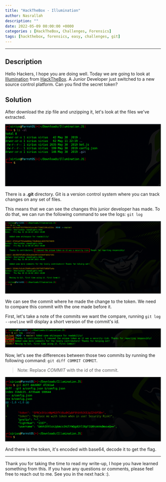 ```yaml
---
title: "HackTheBox - Illumination"
author: Nasrallah
description: ""
date: 2022-05-09 00:00:00 +0000
categories : [HackTheBox, Challenges, Forensics]
tags: [hackthebox, forensics, easy, challenges, git]
---
```


<div align="center"> <script src="https://www.hackthebox.eu/badge/565048"></script> </div>

---


## **Description**

Hello Hackers, I hope you are doing well. Today we are going to look at [Illumination](https://app.hackthebox.com/challenges/illumination#) from [HackTheBox](https://www.hackthebox.com). A Junior Developer just switched to a new source control platform. Can you find the secret token?

## **Solution**

After download the zip file and unzipping it, let's look at the files we've extracted.

![](/assets/img/hackthebox/challenges/forensics/illumination/1.png)

There is a **.git** directory. Git is a version control system where you can track changes on any set of files.

This means that we can see the changes this junior developer has made. To do that, we can run the following command to see the logs: `git log`

![](/assets/img/hackthebox/challenges/forensics/illumination/2.png)

We can see the commit where he made the change to the token. We need to compare this commit with the one made before it.

First, let's take a note of the commits we want the compare, running `git log --oneline` will display a short version of the commit's id.

![](/assets/img/hackthebox/challenges/forensics/illumination/3.png)

Now, let's see the differences between those two commits by running the following command: `git diff COMMIT COMMIT`.

>Note: Replace *COMMIT* with the id of the commit.

![](/assets/img/hackthebox/challenges/forensics/illumination/4.png)

And there is the token, it's encoded with base64, decode it to get the flag.

---

Thank you for taking the time to read my write-up, I hope you have learned something from this. If you have any questions or comments, please feel free to reach out to me. See you in the next hack :).